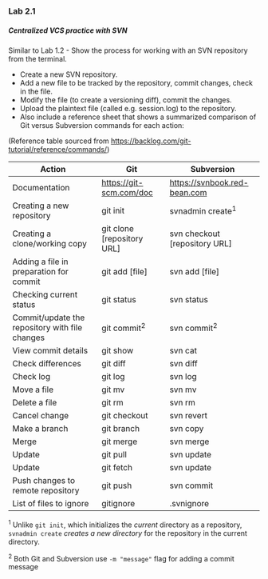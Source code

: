 ### Lab 2.1

##### Centralized VCS practice with SVN

Similar to Lab 1.2 - Show the process for working with an SVN repository from the terminal.

* Create a new SVN repository.
* Add a new file to be tracked by the repository, commit changes, check in the file.
* Modify the file (to create a versioning diff), commit the changes.
* Upload the plaintext file (called e.g. session.log) to the repository.
* Also include a reference sheet that shows a summarized comparison of Git versus Subversion commands for each action:

(Reference table sourced from https://backlog.com/git-tutorial/reference/commands/)

|Action|Git|Subversion|
|---|---|---|
|Documentation| https://git-scm.com/doc  | https://svnbook.red-bean.com |
|Creating a new repository|git init|svnadmin create<sup>1</sup>|
|Creating a clone/working copy|git clone [repository URL] |svn checkout [repository URL]|
|Adding a file in preparation for commit| git add [file] | svn add [file] |
|Checking current status| git status | svn status |
|Commit/update the repository with file changes| git commit<sup>2</sup> |	svn commit<sup>2</sup> |
|View commit details | git show	|	svn cat |
|Check differences| git diff | svn diff |
|Check log|git log|svn log|
|Move a file|git mv|svn mv|
|Delete a file|git rm|svn rm|
|Cancel change|git checkout|svn revert|
|Make a branch|git branch|svn copy|
|Merge|git merge|svn merge|
|Update|git pull|svn update|
|Update|git fetch|svn update|
|Push changes to remote repository|git push|svn commit|
|List of files to ignore|gitignore|.svnignore|




<sup>1</sup> Unlike `git init`, which initializes the *current* directory as a repository, `svnadmin create` *creates a new directory* for the repository in the current directory.

<sup>2</sup> Both Git and Subversion use `-m "message"` flag for adding a commit message
